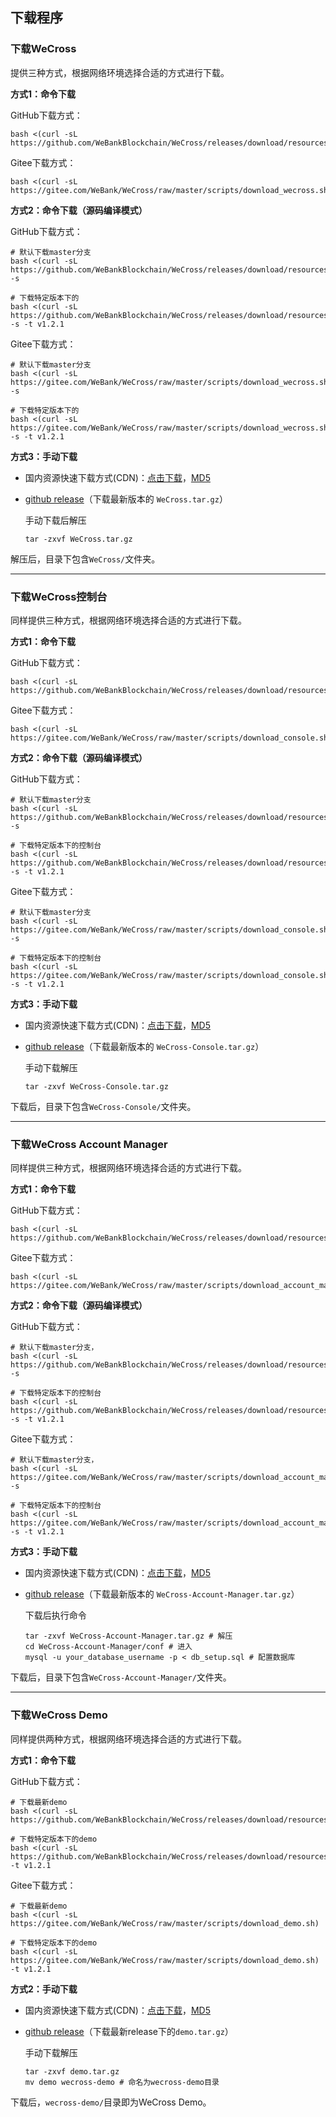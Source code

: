 ## 下载程序

### 下载WeCross

提供三种方式，根据网络环境选择合适的方式进行下载。

**方式1：命令下载**

GitHub下载方式：

```shell
bash <(curl -sL https://github.com/WeBankBlockchain/WeCross/releases/download/resources/download_wecross.sh)
```

Gitee下载方式：

```shell
bash <(curl -sL https://gitee.com/WeBank/WeCross/raw/master/scripts/download_wecross.sh)
```

**方式2：命令下载（源码编译模式）**

GitHub下载方式：

```shell
# 默认下载master分支
bash <(curl -sL https://github.com/WeBankBlockchain/WeCross/releases/download/resources/download_wecross.sh) -s

# 下载特定版本下的
bash <(curl -sL https://github.com/WeBankBlockchain/WeCross/releases/download/resources/download_wecross.sh) -s -t v1.2.1
```

Gitee下载方式：

```shell
# 默认下载master分支
bash <(curl -sL https://gitee.com/WeBank/WeCross/raw/master/scripts/download_wecross.sh) -s

# 下载特定版本下的
bash <(curl -sL https://gitee.com/WeBank/WeCross/raw/master/scripts/download_wecross.sh) -s -t v1.2.1
```

**方式3：手动下载**

* 国内资源快速下载方式(CDN)：[点击下载](https://osp-1257653870.cos.ap-guangzhou.myqcloud.com/WeCross/WeCross/v1.2.1/WeCross.tar.gz)，[MD5](https://osp-1257653870.cos.ap-guangzhou.myqcloud.com/WeCross/WeCross/v1.2.1/WeCross.tar.gz.md5)

* [github release](https://github.com/WeBankBlockchain/WeCross/releases)（下载最新版本的 `WeCross.tar.gz`）

  手动下载后解压

  ```shell
  tar -zxvf WeCross.tar.gz
  ```

解压后，目录下包含`WeCross/`文件夹。

<hr>

### 下载WeCross控制台

同样提供三种方式，根据网络环境选择合适的方式进行下载。

**方式1：命令下载**

GitHub下载方式：

```shell
bash <(curl -sL https://github.com/WeBankBlockchain/WeCross/releases/download/resources/download_console.sh)
```

Gitee下载方式：

```shell
bash <(curl -sL https://gitee.com/WeBank/WeCross/raw/master/scripts/download_console.sh)
```

**方式2：命令下载（源码编译模式）**

GitHub下载方式：

```shell
# 默认下载master分支
bash <(curl -sL https://github.com/WeBankBlockchain/WeCross/releases/download/resources/download_console.sh) -s

# 下载特定版本下的控制台
bash <(curl -sL https://github.com/WeBankBlockchain/WeCross/releases/download/resources/download_console.sh) -s -t v1.2.1
```

Gitee下载方式：

```shell
# 默认下载master分支
bash <(curl -sL https://gitee.com/WeBank/WeCross/raw/master/scripts/download_console.sh) -s

# 下载特定版本下的控制台
bash <(curl -sL https://gitee.com/WeBank/WeCross/raw/master/scripts/download_console.sh) -s -t v1.2.1
```

**方式3：手动下载**

- 国内资源快速下载方式(CDN)：[点击下载](https://osp-1257653870.cos.ap-guangzhou.myqcloud.com/WeCross/WeCross-Console/v1.2.1/WeCross-Console.tar.gz)，[MD5](https://osp-1257653870.cos.ap-guangzhou.myqcloud.com/WeCross/WeCross-Console/v1.2.1/WeCross-Console.tar.gz.md5)

- [github release](https://github.com/WeBankBlockchain/WeCross-Console/releases)（下载最新版本的 `WeCross-Console.tar.gz`）

  手动下载解压

  ```shell
  tar -zxvf WeCross-Console.tar.gz
  ```

下载后，目录下包含`WeCross-Console/`文件夹。

<hr>

### 下载WeCross Account Manager

同样提供三种方式，根据网络环境选择合适的方式进行下载。

**方式1：命令下载**

GitHub下载方式：

```shell
bash <(curl -sL https://github.com/WeBankBlockchain/WeCross/releases/download/resources/download_account_manager.sh)
```

Gitee下载方式：

```shell
bash <(curl -sL https://gitee.com/WeBank/WeCross/raw/master/scripts/download_account_manager.sh)
```

**方式2：命令下载（源码编译模式）**

GitHub下载方式：

```shell
# 默认下载master分支，
bash <(curl -sL https://github.com/WeBankBlockchain/WeCross/releases/download/resources/download_account_manager.sh) -s

# 下载特定版本下的控制台
bash <(curl -sL https://github.com/WeBankBlockchain/WeCross/releases/download/resources/download_account_manager.sh) -s -t v1.2.1
```

Gitee下载方式：

```shell
# 默认下载master分支，
bash <(curl -sL https://gitee.com/WeBank/WeCross/raw/master/scripts/download_account_manager.sh) -s

# 下载特定版本下的控制台
bash <(curl -sL https://gitee.com/WeBank/WeCross/raw/master/scripts/download_account_manager.sh) -s -t v1.2.1
```

**方式3：手动下载**

- 国内资源快速下载方式(CDN)：[点击下载](https://osp-1257653870.cos.ap-guangzhou.myqcloud.com/WeCross/WeCross-Account-Manager/v1.2.1/WeCross-Account-Manager.tar.gz)，[MD5](https://osp-1257653870.cos.ap-guangzhou.myqcloud.com/WeCross/WeCross-Account-Manager/v1.2.1/WeCross-Account-Manager.tar.gz.md5)

- [github release](https://github.com/WeBankBlockchain/WeCross-Account-Manager/releases)（下载最新版本的 `WeCross-Account-Manager.tar.gz`）

  下载后执行命令

  ```shell
  tar -zxvf WeCross-Account-Manager.tar.gz # 解压
  cd WeCross-Account-Manager/conf # 进入
  mysql -u your_database_username -p < db_setup.sql # 配置数据库
  ```

下载后，目录下包含`WeCross-Account-Manager/`文件夹。


<hr>

### 下载WeCross Demo

同样提供两种方式，根据网络环境选择合适的方式进行下载。

**方式1：命令下载**

GitHub下载方式：

```shell
# 下载最新demo
bash <(curl -sL https://github.com/WeBankBlockchain/WeCross/releases/download/resources/download_demo.sh)

# 下载特定版本下的demo
bash <(curl -sL https://github.com/WeBankBlockchain/WeCross/releases/download/resources/download_demo.sh) -t v1.2.1
```

Gitee下载方式：

```shell
# 下载最新demo
bash <(curl -sL https://gitee.com/WeBank/WeCross/raw/master/scripts/download_demo.sh)

# 下载特定版本下的demo
bash <(curl -sL https://gitee.com/WeBank/WeCross/raw/master/scripts/download_demo.sh) -t v1.2.1
```

**方式2：手动下载**

- 国内资源快速下载方式(CDN)：[点击下载](https://osp-1257653870.cos.ap-guangzhou.myqcloud.com/WeCross/Demo/v1.2.1/demo.tar.gz)，[MD5](https://osp-1257653870.cos.ap-guangzhou.myqcloud.com/WeCross/Demo/v1.2.1/demo.tar.gz.md5)

- [github release](https://github.com/WeBankBlockchain/WeCross/releases)（下载最新release下的`demo.tar.gz`）

  手动下载解压

  ```shell
  tar -zxvf demo.tar.gz
  mv demo wecross-demo # 命名为wecross-demo目录
  ```

下载后，`wecross-demo/`目录即为WeCross Demo。
